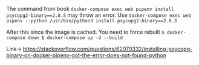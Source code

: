 The command from book `docker-compose exec web pipenv install psycopg2-binary==2.8.5` may throw an error. Use 
`docker-compose exec web pipenv --python /usr/bin/python3 install psycopg2-binary==2.8.3`

After this since the image is cached. You need to force rebuilt
`
$ docker-compose down
$ docker-compose up -d --build
`

Link-> https://stackoverflow.com/questions/62070332/installing-psycopg-binary-on-docker-pipenv-got-the-error-does-not-found-python

